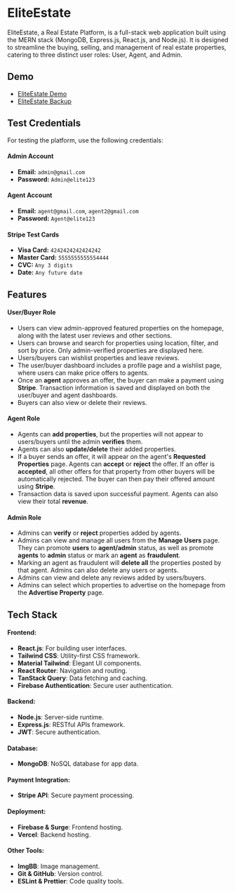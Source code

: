 # EliteEstate

EliteEstate, a Real Estate Platform, is a full-stack web application built using the MERN stack (MongoDB, Express.js, React.js, and Node.js). It is designed to streamline the buying, selling, and management of real estate properties, catering to three distinct user roles: User, Agent, and Admin.

## Demo

- [EliteEstate Demo](https://eliteestate.web.app/)
- [EliteEstate Backup](https://elite-estate.surge.sh/)

## Test Credentials

For testing the platform, use the following credentials:

#### Admin Account

- **Email:** `admin@gmail.com`
- **Password:** `Admin@elite123`

#### Agent Account

- **Email:** `agent@gmail.com`, `agent2@gmail.com`
- **Password:** `Agent@elite123`

#### Stripe Test Cards

- **Visa Card:** `4242424242424242`
- **Master Card:** `5555555555554444`
- **CVC:** `Any 3 digits`
- **Date:** `Any future date`

## **Features**

#### **User/Buyer Role**

- Users can view admin-approved featured properties on the homepage, along with the latest user reviews and other sections.
- Users can browse and search for properties using location, filter, and sort by price. Only admin-verified properties are displayed here.
- Users/buyers can wishlist properties and leave reviews.
- The user/buyer dashboard includes a profile page and a wishlist page, where users can make price offers to agents.
- Once an **agent** approves an offer, the buyer can make a payment using **Stripe**. Transaction information is saved and displayed on both the user/buyer and agent dashboards.
- Buyers can also view or delete their reviews.

#### **Agent Role**

- Agents can **add properties**, but the properties will not appear to users/buyers until the admin **verifies** them.
- Agents can also **update/delete** their added properties.
- If a buyer sends an offer, it will appear on the agent's **Requested Properties** page. Agents can **accept** or **reject** the offer. If an offer is **accepted**, all other offers for that property from other buyers will be automatically rejected. The buyer can then pay their offered amount using **Stripe**.
- Transaction data is saved upon successful payment. Agents can also view their total **revenue**.

#### **Admin Role**

- Admins can **verify** or **reject** properties added by agents.
- Admins can view and manage all users from the **Manage Users** page. They can promote **users** to **agent/admin** status, as well as promote **agents** to **admin** status or mark an **agent** as **fraudulent**.
- Marking an agent as fraudulent will **delete all** the properties posted by that agent. Admins can also delete any users or agents.
- Admins can view and delete any reviews added by users/buyers.
- Admins can select which properties to advertise on the homepage from the **Advertise Property** page.

## **Tech Stack**

#### **Frontend:**

- **React.js**: For building user interfaces.
- **Tailwind CSS**: Utility-first CSS framework.
- **Material Tailwind**: Elegant UI components.
- **React Router**: Navigation and routing.
- **TanStack Query**: Data fetching and caching.
- **Firebase Authentication**: Secure user authentication.

#### **Backend:**

- **Node.js**: Server-side runtime.
- **Express.js**: RESTful APIs framework.
- **JWT**: Secure authentication.

#### **Database:**

- **MongoDB**: NoSQL database for app data.

#### **Payment Integration:**

- **Stripe API**: Secure payment processing.

#### **Deployment:**

- **Firebase & Surge**: Frontend hosting.
- **Vercel**: Backend hosting.

#### **Other Tools:**

- **ImgBB**: Image management.
- **Git & GitHub**: Version control.
- **ESLint & Prettier**: Code quality tools.
